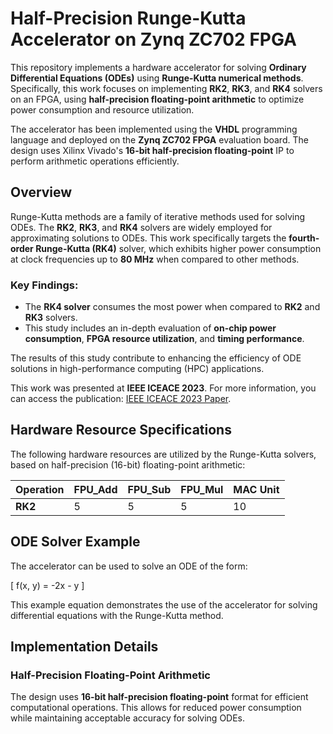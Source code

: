 # Half-Precision Runge-Kutta Accelerator on Zynq ZC702 FPGA

This repository implements a hardware accelerator for solving **Ordinary Differential Equations (ODEs)** using **Runge-Kutta numerical methods**. Specifically, this work focuses on implementing **RK2**, **RK3**, and **RK4** solvers on an FPGA, using **half-precision floating-point arithmetic** to optimize power consumption and resource utilization.

The accelerator has been implemented using the **VHDL** programming language and deployed on the **Zynq ZC702 FPGA** evaluation board. The design uses Xilinx Vivado's **16-bit half-precision floating-point** IP to perform arithmetic operations efficiently.

## Overview

Runge-Kutta methods are a family of iterative methods used for solving ODEs. The **RK2**, **RK3**, and **RK4** solvers are widely employed for approximating solutions to ODEs. This work specifically targets the **fourth-order Runge-Kutta (RK4)** solver, which exhibits higher power consumption at clock frequencies up to **80 MHz** when compared to other methods.

### Key Findings:
- The **RK4 solver** consumes the most power when compared to **RK2** and **RK3** solvers.
- This study includes an in-depth evaluation of **on-chip power consumption**, **FPGA resource utilization**, and **timing performance**.
  
The results of this study contribute to enhancing the efficiency of ODE solutions in high-performance computing (HPC) applications.

This work was presented at **IEEE ICEACE 2023**. For more information, you can access the publication: [IEEE ICEACE 2023 Paper](https://ieeexplore.ieee.org/document/10442673).

## Hardware Resource Specifications

The following hardware resources are utilized by the Runge-Kutta solvers, based on half-precision (16-bit) floating-point arithmetic:

| Operation | FPU_Add | FPU_Sub | FPU_Mul | MAC Unit |
|-----------|---------|---------|---------|----------|
| **RK2**   | 5       | 5       | 5       | 10       |

## ODE Solver Example

The accelerator can be used to solve an ODE of the form:

\[
f(x, y) = -2x - y
\]

This example equation demonstrates the use of the accelerator for solving differential equations with the Runge-Kutta method.

## Implementation Details

### Half-Precision Floating-Point Arithmetic

The design uses **16-bit half-precision floating-point** format for efficient computational operations. This allows for reduced power consumption while maintaining acceptable accuracy for solving ODEs. 
